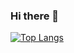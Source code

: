 ### Hi there 👋
[![Top Langs](https://github-readme-stats.vercel.app/api/top-langs/?username=alexstan67&count_private=true)](https://github.com/anuraghazra/github-readme-stats)
<!--
**alexstan67/alexstan67** is a ✨ _special_ ✨ repository because its `README.md` (this file) appears on your GitHub profile.

Here are some ideas to get you started:

- 🔭 I’m currently working on ...
- 🌱 I’m currently learning ...
- 👯 I’m looking to collaborate on ...
- 🤔 I’m looking for help with ...
- 💬 Ask me about ...
- 📫 How to reach me: ...
- 😄 Pronouns: ...
- ⚡ Fun fact: ...
-->
